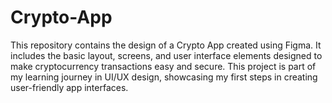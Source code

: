 # Crypto-App
This repository contains the design of a Crypto App created using Figma. It includes the basic layout, screens, and user interface elements designed to make cryptocurrency transactions easy and secure. This project is part of my learning journey in UI/UX design, showcasing my first steps in creating user-friendly app interfaces.
